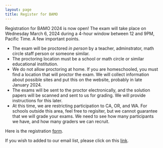 ```yaml
---
layout: page
title: Register for BAMO
---
```


Registration for BAMO 2024 is now open! The exam will take place on Wednesday March 6, 2024 during a 4-hour window between 12 and 9PM, Pacific Time. A few important points.
* The exam will be proctored *in person* by a teacher, adminstrator, math circle staff person or someone similar.
* The proctoring location must be a school or math circle or similar educational institution.
* We do not allow proctoring at home. If you are homeschooled, you must find a location that will proctor the exam. We will collect information about possible sites and put this on the website, probably in late January 2024.
* The exams will be sent to the proctor electronically, and the solution papers will be scanned and sent to us for grading. We will provide instructions for this later.
* At this time, we are restricting participation to CA, OR, and WA. For schools outside this area, feel free to regisiter, but we cannot guarantee that we will grade your exams. We need to see how many participants we have, and how many graders we can recruit.

Here is the registration [form](https://forms.gle/wAzepSUbhNtm4Tfs6).

 If you wish to added to our email list, please click on this [link](https://forms.gle/DAg6jVvo983qEZ45A).

